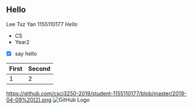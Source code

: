 ## Hello
Lee Tsz Yan
1155110177
*Hello*
* CS
* Year2

- [x] say hello

First  | Second
------------ | -------------
 1 | 2


https://github.com/csci3250-2019/student-1155110177/blob/master/2019-04-09%20(2).png
![GitHub Logo](https://github.com/csci3250-2019/student-1155110177/blob/master/2019-04-09%20(2).png)
